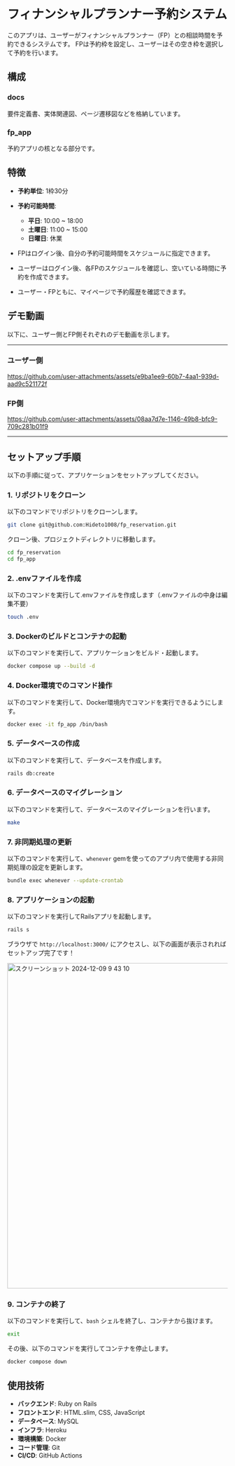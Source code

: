 # フィナンシャルプランナー予約システム

このアプリは、ユーザーがフィナンシャルプランナー（FP）との相談時間を予約できるシステムです。
FPは予約枠を設定し、ユーザーはその空き枠を選択して予約を行います。

## 構成

### docs
要件定義書、実体関連図、ページ遷移図などを格納しています。

### fp_app
予約アプリの核となる部分です。

## 特徴

- **予約単位**: 1枠30分
- **予約可能時間**:
  - **平日**: 10:00 ~ 18:00
  - **土曜日**: 11:00 ~ 15:00
  - **日曜日**: 休業

- FPはログイン後、自分の予約可能時間をスケジュールに指定できます。
- ユーザーはログイン後、各FPのスケジュールを確認し、空いている時間に予約を作成できます。
- ユーザー・FPともに、マイページで予約履歴を確認できます。

## デモ動画

以下に、ユーザー側とFP側それぞれのデモ動画を示します。

---

### ユーザー側



https://github.com/user-attachments/assets/e9ba1ee9-60b7-4aa1-939d-aad9c521172f



### FP側



https://github.com/user-attachments/assets/08aa7d7e-1146-49b8-bfc9-709c281b01f9



---

## セットアップ手順

以下の手順に従って、アプリケーションをセットアップしてください。

### 1. リポジトリをクローン

以下のコマンドでリポジトリをクローンします。

```bash
git clone git@github.com:Hideto1008/fp_reservation.git
```

クローン後、プロジェクトディレクトリに移動します。

```bash
cd fp_reservation
cd fp_app
```

### 2. .envファイルを作成

以下のコマンドを実行して.envファイルを作成します（.envファイルの中身は編集不要）

```bash
touch .env
```

### 3. Dockerのビルドとコンテナの起動

以下のコマンドを実行して、アプリケーションをビルド・起動します。

```bash
docker compose up --build -d
```

### 4. Docker環境でのコマンド操作

以下のコマンドを実行して、Docker環境内でコマンドを実行できるようにします。

```bash
docker exec -it fp_app /bin/bash
```

### 5. データベースの作成

以下のコマンドを実行して、データベースを作成します。

```bash
rails db:create
```

### 6. データベースのマイグレーション

以下のコマンドを実行して、データベースのマイグレーションを行います。

```bash
make
```

### 7. 非同期処理の更新

以下のコマンドを実行して、`whenever` gemを使ってのアプリ内で使用する非同期処理の設定を更新します。

```bash
bundle exec whenever --update-crontab
```

### 8. アプリケーションの起動

以下のコマンドを実行してRailsアプリを起動します。

```bash
rails s
```

ブラウザで `http://localhost:3000/` にアクセスし、以下の画面が表示されればセットアップ完了です！

<img width="742" alt="スクリーンショット 2024-12-09 9 43 10" src="https://github.com/user-attachments/assets/a10b32ff-c3ae-4b77-9d32-d2a816f8d047">


### 9. コンテナの終了

以下のコマンドを実行して、`bash` シェルを終了し、コンテナから抜けます。

```bash
exit
```

その後、以下のコマンドを実行してコンテナを停止します。

```bash
docker compose down
```

## 使用技術

- **バックエンド**: Ruby on Rails
- **フロントエンド**: HTML.slim, CSS, JavaScript
- **データベース**: MySQL
- **インフラ**: Heroku
- **環境構築**: Docker
- **コード管理**: Git
- **CI/CD**: GitHub Actions
